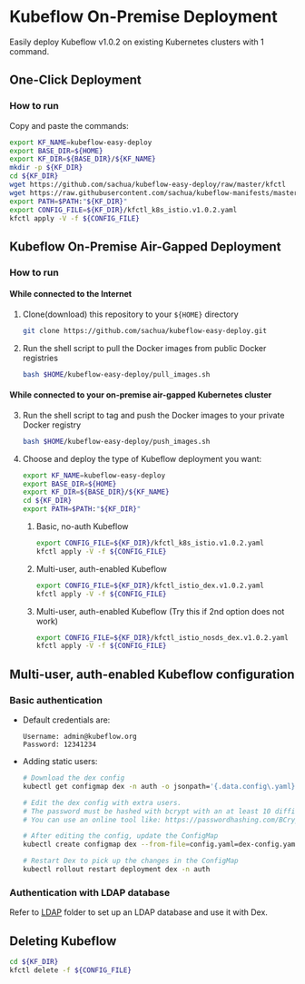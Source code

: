 # Kubeflow On-Premise Deployment

Easily deploy Kubeflow v1.0.2 on existing Kubernetes clusters with 1 command.

## One-Click Deployment

### How to run

Copy and paste the commands:

```bash
export KF_NAME=kubeflow-easy-deploy
export BASE_DIR=${HOME}
export KF_DIR=${BASE_DIR}/${KF_NAME}
mkdir -p ${KF_DIR}
cd ${KF_DIR}
wget https://github.com/sachua/kubeflow-easy-deploy/raw/master/kfctl
wget https://raw.githubusercontent.com/sachua/kubeflow-manifests/master/kfdef/kfctl_k8s_istio.v1.0.2.yaml
export PATH=$PATH:"${KF_DIR}"
export CONFIG_FILE=${KF_DIR}/kfctl_k8s_istio.v1.0.2.yaml
kfctl apply -V -f ${CONFIG_FILE}
```

## Kubeflow On-Premise Air-Gapped Deployment

### How to run

#### While connected to the Internet

1. Clone(download) this repository to your `${HOME}` directory

    ```bash
    git clone https://github.com/sachua/kubeflow-easy-deploy.git
    ```
    
2. Run the shell script to pull the Docker images from public Docker registries

    ```bash
    bash $HOME/kubeflow-easy-deploy/pull_images.sh
    ```
    
#### While connected to your on-premise air-gapped Kubernetes cluster

3. Run the shell script to tag and push the Docker images to your private Docker registry

    ```bash
    bash $HOME/kubeflow-easy-deploy/push_images.sh
    ```

4. Choose and deploy the type of Kubeflow deployment you want:

    ```bash
    export KF_NAME=kubeflow-easy-deploy
    export BASE_DIR=${HOME}
    export KF_DIR=${BASE_DIR}/${KF_NAME}
    cd ${KF_DIR}
    export PATH=$PATH:"${KF_DIR}"
    ```

    1. Basic, no-auth Kubeflow

        ```bash
        export CONFIG_FILE=${KF_DIR}/kfctl_k8s_istio.v1.0.2.yaml
        kfctl apply -V -f ${CONFIG_FILE}
        ```
    2. Multi-user, auth-enabled Kubeflow

        ```bash
        export CONFIG_FILE=${KF_DIR}/kfctl_istio_dex.v1.0.2.yaml
        kfctl apply -V -f ${CONFIG_FILE}
        ```
    3. Multi-user, auth-enabled Kubeflow (Try this if 2nd option does not work)

        ```bash
        export CONFIG_FILE=${KF_DIR}/kfctl_istio_nosds_dex.v1.0.2.yaml
        kfctl apply -V -f ${CONFIG_FILE}
        ```

## Multi-user, auth-enabled Kubeflow configuration

### Basic authentication

- Default credentials are:

    ```ldif
    Username: admin@kubeflow.org
    Password: 12341234
    ```

- Adding static users:

    ```bash
    # Download the dex config
    kubectl get configmap dex -n auth -o jsonpath='{.data.config\.yaml}' > dex-config.yaml

    # Edit the dex config with extra users.
    # The password must be hashed with bcrypt with an at least 10 difficulty level.
    # You can use an online tool like: https://passwordhashing.com/BCrypt

    # After editing the config, update the ConfigMap
    kubectl create configmap dex --from-file=config.yaml=dex-config.yaml -n auth --dry-run -oyaml | kubectl apply -f -

    # Restart Dex to pick up the changes in the ConfigMap
    kubectl rollout restart deployment dex -n auth
    ```

### Authentication with LDAP database

Refer to [LDAP](LDAP/) folder to set up an LDAP database and use it with Dex.

## Deleting Kubeflow

```bash
cd ${KF_DIR}
kfctl delete -f ${CONFIG_FILE}
```
